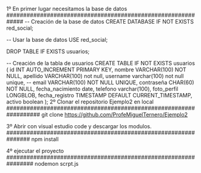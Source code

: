 1º En primer lugar necesitamos la base de datos
#############################################################
-- Creación de la base de datos
CREATE DATABASE IF NOT EXISTS red_social;

-- Usar la base de datos
USE red_social;

DROP TABLE IF EXISTS usuarios;

-- Creación de la tabla de usuarios
CREATE TABLE IF NOT EXISTS usuarios (
    id INT AUTO_INCREMENT PRIMARY KEY,
    nombre VARCHAR(100) NOT NULL,
    apellido VARCHAR(100) not null,
    username varchar(100) not null unique,
 --   email VARCHAR(100) NOT NULL UNIQUE,
    contraseña CHAR(60) NOT NULL,
    fecha_nacimiento date,
    telefono varchar(100),
    foto_perfil LONGBLOB,
    fecha_registro TIMESTAMP DEFAULT CURRENT_TIMESTAMP,
    activo boolean
);
2º Clonar el repositorio Ejemplo2 en local 
##################################################################
git clone https://github.com/ProfeMiguelTernero/Ejemplo2

3º Abrir con visual estudio code y descargar los modulos.
###############################################################
npm install

4º ejecutar el proyecto
################################################################
nodemon scrpt.js
